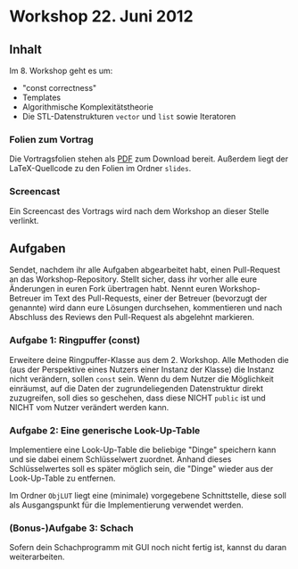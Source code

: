 # Workshop 22. Juni 2012

## Inhalt

Im 8. Workshop geht es um:

 - "const correctness"
 - Templates
 - Algorithmische Komplexitätstheorie
 - Die STL-Datenstrukturen `vector` und `list` sowie Iteratoren

### Folien zum Vortrag

Die Vortragsfolien stehen als [PDF](https://github.com/downloads/kit-cpp-workshop/workshop-ss12-08/slides.pdf) zum Download bereit. Außerdem liegt der LaTeX-Quellcode zu den Folien im Ordner `slides`.

### Screencast

Ein Screencast des Vortrags wird nach dem Workshop an dieser Stelle verlinkt.

## Aufgaben

Sendet, nachdem ihr alle Aufgaben abgearbeitet habt, einen Pull-Request an das Workshop-Repository. Stellt sicher, dass ihr vorher alle eure Änderungen in euren Fork übertragen habt. Nennt euren Workshop-Betreuer im Text des Pull-Requests, einer der Betreuer (bevorzugt der genannte) wird dann eure Lösungen durchsehen, kommentieren und nach Abschluss des Reviews den Pull-Request als abgelehnt markieren.

### Aufgabe 1: Ringpuffer (const)

Erweitere deine Ringpuffer-Klasse aus dem 2. Workshop.
Alle Methoden die (aus der Perspektive eines Nutzers einer Instanz der Klasse) die Instanz nicht verändern, sollen `const` sein.
Wenn du dem Nutzer die Möglichkeit einräumst, auf die Daten der zugrundeliegenden Datenstruktur direkt zuzugreifen, soll dies so geschehen, dass diese NICHT `public` ist und NICHT vom Nutzer verändert werden kann.

### Aufgabe 2: Eine generische Look-Up-Table

Implementiere eine Look-Up-Table die beliebige "Dinge" speichern kann und sie dabei einem Schlüsselwert zuordnet. Anhand dieses Schlüsselwertes soll es später möglich sein, die "Dinge" wieder aus der Look-Up-Table zu entfernen.

Im Ordner `ObjLUT` liegt eine (minimale) vorgegebene Schnittstelle, diese soll als Ausgangspunkt für die Implementierung verwendet werden.

### (Bonus-)Aufgabe 3: Schach

Sofern dein Schachprogramm mit GUI noch nicht fertig ist, kannst du daran weiterarbeiten.

